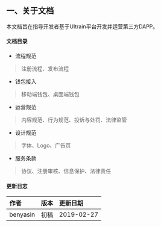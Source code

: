 ## 一、关于文档

本文档旨在指导开发者基于Ultrain平台开发并运营第三方DAPP。

#### 文档目录


* 流程规范

> 注册流程、发布流程

* 钱包接入

> 移动端钱包、桌面端钱包

* 运营规范

> 内容规范、行为规范、投诉与处罚、法律监管

* 设计规范

> 字体、Logo、广告页

* 服务条款

> 协议、注册审核、信息保护、法律责任


#### 更新日志

| 作者 | 版本 | 更新日期 |
| :--- | :--- | :--- |
| benyasin | 初稿 | 2019-02-27 |





